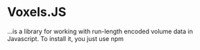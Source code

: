 Voxels.JS
=========

...is a library for working with run-length encoded volume data in Javascript.  To install it, you just use npm